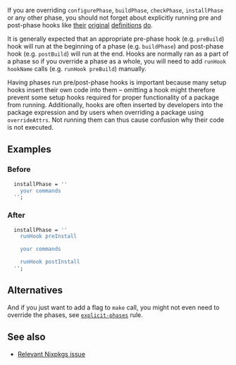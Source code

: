 If you are overriding `configurePhase`, `buildPhase`, `checkPhase`, `installPhase` or any other phase, you should not forget about explicitly running pre and post-phase hooks like [their](https://github.com/NixOS/nixpkgs/blob/d71a03ad695407dd482ead32d3eddff50092a1c3/pkgs/stdenv/generic/setup.sh#L953) [original](https://github.com/NixOS/nixpkgs/blob/d71a03ad695407dd482ead32d3eddff50092a1c3/pkgs/stdenv/generic/setup.sh#L1008) [definitions](https://github.com/NixOS/nixpkgs/blob/d71a03ad695407dd482ead32d3eddff50092a1c3/pkgs/stdenv/generic/setup.sh#L1037) [do](https://github.com/NixOS/nixpkgs/blob/d71a03ad695407dd482ead32d3eddff50092a1c3/pkgs/stdenv/generic/setup.sh#L1078).

It is generally expected that an appropriate pre-phase hook (e.g. `preBuild`) hook will run at the beginning of a phase (e.g. `buildPhase`) and post-phase hook (e.g. `postBuild`) will run at the end. Hooks are normally ran as a part of a phase so if you override a phase as a whole, you will need to add `runHook hookName` calls (e.g. `runHook preBuild`) manually.

Having phases run pre/post-phase hooks is important because many setup hooks insert their own code into them – omitting a hook might therefore prevent some setup hooks required for proper functionality of a package from running. Additionally, hooks are often inserted by developers into the package expression and by users when overriding a package using `overrideAttrs`. Not running them can thus cause confusion why their code is not executed.

## Examples

### Before

```nix
  installPhase = ''
    your commands
  '';
```

### After

```nix
  installPhase = ''
    runHook preInstall

    your commands

    runHook postInstall
  '';
```

## Alternatives

And if you just want to add a flag to `make` call, you might not even need to override the phases, see [`explicit-phases`](explicit-phases.md) rule.

## See also

- [Relevant Nixpkgs issue](https://github.com/NixOS/nixpkgs/issues/175605)
